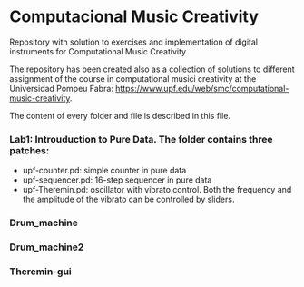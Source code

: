# Computacional Music Creativity

Repository with solution to exercises and implementation of digital instruments for Computational Music Creativity. 

The repository has been created also as a collection of solutions to different assignment of the course in computational musici creativity at the Universidad Pompeu Fabra: https://www.upf.edu/web/smc/computational-music-creativity. 

The content of every folder and file is described in this file. 

### Lab1: Introuduction to Pure Data. The folder contains three patches:
-  upf-counter.pd: simple counter in pure data 
-  upf-sequencer.pd: 16-step sequencer in pure data
-  upf-Theremin.pd: oscillator with vibrato control. Both the frequency and the amplitude of the vibrato can be controlled by sliders. 

### Drum_machine 

### Drum_machine2

### Theremin-gui 
